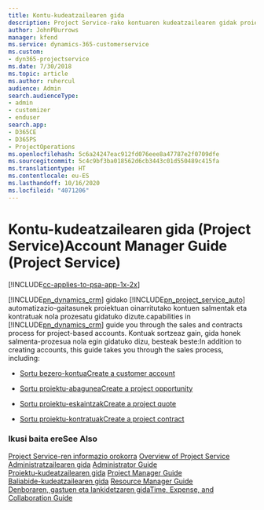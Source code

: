 ```yaml
---
title: Kontu-kudeatzailearen gida
description: Project Service-rako kontuaren kudeatzailearen gidak proiektuan oinarritutako kontuen salmentak eta kontratuak nola prozesatu gidatuko dizute.
author: JohnPBurrows
manager: kfend
ms.service: dynamics-365-customerservice
ms.custom:
- dyn365-projectservice
ms.date: 7/30/2018
ms.topic: article
ms.author: ruhercul
audience: Admin
search.audienceType:
- admin
- customizer
- enduser
search.app:
- D365CE
- D365PS
- ProjectOperations
ms.openlocfilehash: 5c6a24247eac912fd076eee8a47787e2f0709dfe
ms.sourcegitcommit: 5c4c9bf3ba018562d6cb3443c01d550489c415fa
ms.translationtype: HT
ms.contentlocale: eu-ES
ms.lasthandoff: 10/16/2020
ms.locfileid: "4071206"
---
```

# <a name="account-manager-guide-project-service"></a><span data-ttu-id="6d641-103">Kontu-kudeatzailearen gida (Project Service)</span><span class="sxs-lookup"><span data-stu-id="6d641-103">Account Manager Guide (Project Service)</span></span>

[!INCLUDE[cc-applies-to-psa-app-1x-2x](../includes/cc-applies-to-psa-app-1x-2x.md)]

[!INCLUDE[pn_dynamics_crm](../includes/pn-dynamics-crm.md)] <span data-ttu-id="6d641-104">gidako [!INCLUDE[pn_project_service_auto](../includes/pn-project-service-auto.md)] automatizazio-gaitasunek proiektuan oinarritutako kontuen salmentak eta kontratuak nola prozesatu gidatuko dizute.</span><span class="sxs-lookup"><span data-stu-id="6d641-104">capabilities in [!INCLUDE[pn_dynamics_crm](../includes/pn-dynamics-crm.md)] guide you through the sales and contracts process for project-based accounts.</span></span> <span data-ttu-id="6d641-105">Kontuak sortzeaz gain, gida honek salmenta-prozesua nola egin gidatuko dizu, besteak beste:</span><span class="sxs-lookup"><span data-stu-id="6d641-105">In addition to creating accounts, this guide takes you through the sales process, including:</span></span>  
  
-   [<span data-ttu-id="6d641-106">Sortu bezero-kontua</span><span class="sxs-lookup"><span data-stu-id="6d641-106">Create a customer account</span></span>](../psa/create-customer-account.md)  
  
-   [<span data-ttu-id="6d641-107">Sortu proiektu-abagunea</span><span class="sxs-lookup"><span data-stu-id="6d641-107">Create a project opportunity</span></span>](../psa/create-project-opportunity.md)  
  
-   [<span data-ttu-id="6d641-108">Sortu proiektu-eskaintzak</span><span class="sxs-lookup"><span data-stu-id="6d641-108">Create a project quote</span></span>](../psa/create-project-quote.md)  
  
-   [<span data-ttu-id="6d641-109">Sortu proiektu-kontratuak</span><span class="sxs-lookup"><span data-stu-id="6d641-109">Create a project contract</span></span>](../psa/create-project-contract.md)  
  
  
### <a name="see-also"></a><span data-ttu-id="6d641-110">Ikusi baita ere</span><span class="sxs-lookup"><span data-stu-id="6d641-110">See Also</span></span>  
 <span data-ttu-id="6d641-111">[Project Service-ren informazio orokorra](../psa/overview.md) </span><span class="sxs-lookup"><span data-stu-id="6d641-111">[Overview of Project Service](../psa/overview.md) </span></span>  
 <span data-ttu-id="6d641-112">[Administratzailearen gida](../psa/admin-guide.md) </span><span class="sxs-lookup"><span data-stu-id="6d641-112">[Administrator Guide](../psa/admin-guide.md) </span></span>  
 <span data-ttu-id="6d641-113">[Proiektu-kudeatzailearen gida](../psa/project-manager-guide.md) </span><span class="sxs-lookup"><span data-stu-id="6d641-113">[Project Manager Guide](../psa/project-manager-guide.md) </span></span>  
 <span data-ttu-id="6d641-114">[Baliabide-kudeatzailearen gida](../psa/resource-manager-guide.md) </span><span class="sxs-lookup"><span data-stu-id="6d641-114">[Resource Manager Guide](../psa/resource-manager-guide.md) </span></span>  
 [<span data-ttu-id="6d641-115">Denboraren, gastuen eta lankidetzaren gida</span><span class="sxs-lookup"><span data-stu-id="6d641-115">Time, Expense, and Collaboration Guide</span></span>](../psa/time-expense-collaboration-guide.md)
